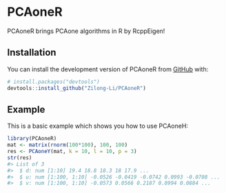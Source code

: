 
<!-- README.md is generated from README.Rmd. Please edit that file -->

# PCAoneR

<!-- badges: start -->
<!-- badges: end -->

PCAoneR brings PCAone algorithms in R by RcppEigen!

## Installation

You can install the development version of PCAoneR from
[GitHub](https://github.com/) with:

``` r
# install.packages("devtools")
devtools::install_github("Zilong-Li/PCAoneR")
```

## Example

This is a basic example which shows you how to use PCAoneH:

``` r
library(PCAoneR)
mat <- matrix(rnorm(100*100), 100, 100)
res <- PCAoneY(mat, k = 10, l = 10, p = 3)
str(res)
#> List of 3
#>  $ d: num [1:10] 19.4 18.8 18.3 18 17.9 ...
#>  $ u: num [1:100, 1:10] -0.0526 -0.0419 -0.0742 0.0993 -0.0708 ...
#>  $ v: num [1:100, 1:10] -0.0573 0.0566 0.2187 0.0994 0.0884 ...
```
